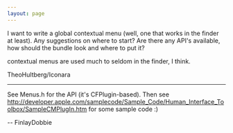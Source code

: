 ```yaml
---
layout: page
---
```


I want to write a global contextual menu (well, one that works in the finder at least). Any suggestions on where to start? Are there any API's available, how should the bundle look and where to put it?


contextual menus are used much to seldom in the finder, I think.


TheoHultberg/Iconara

----

See Menus.h for the API (it's CFPlugin-based). Then see http://developer.apple.com/samplecode/Sample_Code/Human_Interface_Toolbox/SampleCMPlugIn.htm for some sample code :)

-- FinlayDobbie
